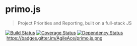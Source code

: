 # primo.js
> Project Priorities and Reporting, built on a full-stack JS

[![Build Status](https://travis-ci.org/AgileAce/primo.js.png?branch=master)](https://travis-ci.org/AgileAce/primo.js)&nbsp;[![Coverage Status](https://coveralls.io/repos/AgileAce/primo.js/badge.png)](https://coveralls.io/r/AgileAce/primo.js)&nbsp;[![Dependency Status](https://gemnasium.com/AgileAce/primo.js.png)](https://gemnasium.com/AgileAce/primo.js)&nbsp;https://badges.gitter.im/AgileAce/primo.js.png
